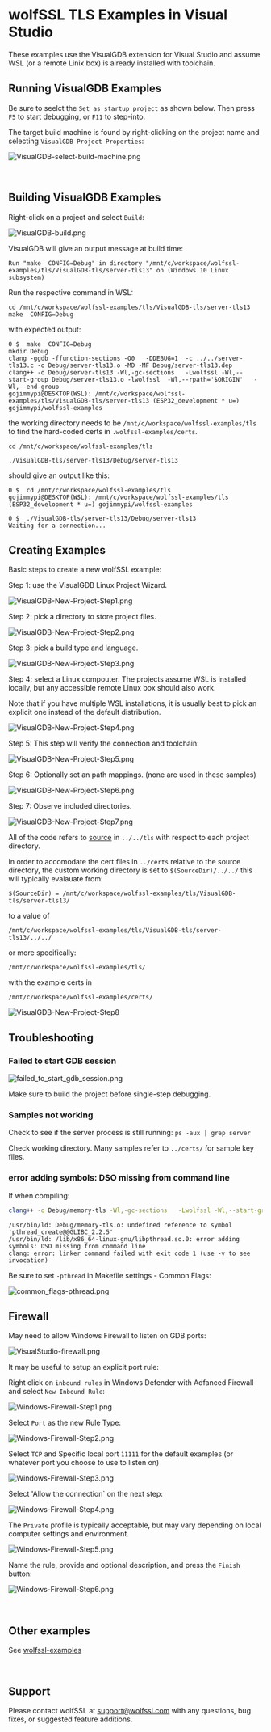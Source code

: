 # wolfSSL TLS Examples in Visual Studio

These examples use the VisualGDB extension for Visual Studio and assume WSL (or a remote Linix box) is already installed with toolchain.

## Running VisualGDB Examples

Be sure to seelct the `Set as startup project` as shown below. Then press `F5` to start debugging, or `F11` to step-into.

The target build machine is found by right-clicking on the project name and selecting `VisualGDB Project Properties`:

![VisualGDB-select-build-machine.png](./images/VisualGDB-select-build-machine.png)

<br />

## Building VisualGDB Examples

Right-click on a project and select `Build`:

![VisualGDB-build.png](./images/VisualGDB-build.png)


VisualGDB will give an output message at build time:
```
Run "make  CONFIG=Debug" in directory "/mnt/c/workspace/wolfssl-examples/tls/VisualGDB-tls/server-tls13" on (Windows 10 Linux subsystem)
```
Run the respective command in WSL:

```
cd /mnt/c/workspace/wolfssl-examples/tls/VisualGDB-tls/server-tls13
make  CONFIG=Debug
```
with expected output:
```
0 $  make  CONFIG=Debug
mkdir Debug
clang -ggdb -ffunction-sections -O0   -DDEBUG=1  -c ../../server-tls13.c -o Debug/server-tls13.o -MD -MF Debug/server-tls13.dep
clang++ -o Debug/server-tls13 -Wl,-gc-sections   -Lwolfssl -Wl,--start-group Debug/server-tls13.o -lwolfssl  -Wl,--rpath='$ORIGIN'   -Wl,--end-group
gojimmypi@DESKTOP(WSL): /mnt/c/workspace/wolfssl-examples/tls/VisualGDB-tls/server-tls13 (ESP32_development * u=) gojimmypi/wolfssl-examples
```
the working directory needs to be `/mnt/c/workspace/wolfssl-examples/tls` to find the hard-coded certs in `.wolfssl-examples/certs`.
```
cd /mnt/c/workspace/wolfssl-examples/tls

./VisualGDB-tls/server-tls13/Debug/server-tls13
```
should give an output like this:
```
0 $  cd /mnt/c/workspace/wolfssl-examples/tls
gojimmypi@DESKTOP(WSL): /mnt/c/workspace/wolfssl-examples/tls (ESP32_development * u=) gojimmypi/wolfssl-examples

0 $  ./VisualGDB-tls/server-tls13/Debug/server-tls13
Waiting for a connection...
```


## Creating Examples

Basic steps to create a new wolfSSL example:

Step 1: use the VisualGDB Linux Project Wizard. 

![VisualGDB-New-Project-Step1.png](./images/VisualGDB-New-Project-Step1.png)

Step 2: pick a directory to store project files.

![VisualGDB-New-Project-Step2.png](./images/VisualGDB-New-Project-Step2.png)

Step 3: pick a build type and language.

![VisualGDB-New-Project-Step3.png](./images/VisualGDB-New-Project-Step3.png)

Step 4: select a Linux compouter. The projects assume WSL is installed locally, but any 
accessible remote Linux box should also work.

Note that if you have multiple WSL installations, it is usually best to pick an explicit one instead of 
the default distribution.

![VisualGDB-New-Project-Step4.png](./images/VisualGDB-New-Project-Step4.png)

Step 5: This step will verify the connection and toolchain:

![VisualGDB-New-Project-Step5.png](./images/VisualGDB-New-Project-Step5.png)

Step 6: Optionally set an path mappings. (none are used in these samples)

![VisualGDB-New-Project-Step6.png](./images/VisualGDB-New-Project-Step6.png)

Step 7: Observe included directories.

![VisualGDB-New-Project-Step7.png](./images/VisualGDB-New-Project-Step7.png)

All of the code refers to [source](../README.md) in `../../tls` with respect to each project directory.

In order to accomodate the cert files in `../certs` relative to the source directory,
the custom working directory is set to `$(SourceDir)/../../` this will typically
evalauate from:

```
$(SourceDir) = /mnt/c/workspace/wolfssl-examples/tls/VisualGDB-tls/server-tls13/
```
to a value of
```
/mnt/c/workspace/wolfssl-examples/tls/VisualGDB-tls/server-tls13/../../
```
or more specifically:
```
/mnt/c/workspace/wolfssl-examples/tls/
```
with the example certs in
```
/mnt/c/workspace/wolfssl-examples/certs/
```

![VisualGDB-New-Project-Step8](./images/VisualGDB-New-Project-Step8.png) 

## Troubleshooting


### Failed to start GDB session

![failed_to_start_gdb_session.png](./images/failed_to_start_gdb_session.png)

Make sure to build the project before single-step debugging.

### Samples not working

Check to see if the server process is still running: `ps -aux | grep server`

Check working directory. Many samples refer to `../certs/` for sample key files.

### error adding symbols: DSO missing from command line

If when compiling:

```sh
clang++ -o Debug/memory-tls -Wl,-gc-sections   -Lwolfssl -Wl,--start-group Debug/memory-tls.o -lwolfssl  -Wl,--rpath='$ORIGIN'   -Wl,--end-group
```


```text
/usr/bin/ld: Debug/memory-tls.o: undefined reference to symbol 'pthread_create@@GLIBC_2.2.5'
/usr/bin/ld: /lib/x86_64-linux-gnu/libpthread.so.0: error adding symbols: DSO missing from command line
clang: error: linker command failed with exit code 1 (use -v to see invocation)
```

Be sure to set `-pthread` in Makefile settings - Common Flags:

![common_flags-pthread.png](./images/common_flags-pthread.png)


## Firewall

May need to allow Windows Firewall to listen on GDB ports:

![VisualStudio-firewall.png](./images/VisualStudio-firewall.png)

It may be useful to setup an explicit port rule:

Right click on `inbound rules` in Windows Defender with Adfanced Firewall and select
`New Inbound Rule`:

![Windows-Firewall-Step1.png](./images/Windows-Firewall-Step1.png)

Select `Port` as the new Rule Type:

![Windows-Firewall-Step2.png](./images/Windows-Firewall-Step2.png)

Select `TCP` and Specific local port `11111` for the default examples (or whatever port you choose to use to listen on)

![Windows-Firewall-Step3.png](./images/Windows-Firewall-Step3.png)

Select 'Allow the connection` on the next step:

![Windows-Firewall-Step4.png](./images/Windows-Firewall-Step4.png)

The `Private` profile is typically acceptable, but may vary depending on local computer settings and environment.

![Windows-Firewall-Step5.png](./images/Windows-Firewall-Step5.png)

Name the rule, provide and optional description, and press the `Finish` button:

![Windows-Firewall-Step6.png](./images/Windows-Firewall-Step6.png)

<br />

## Other examples

See [wolfssl-examples](../../README.md)


<br /> 

## Support

Please contact wolfSSL at support@wolfssl.com with any questions, bug fixes,
or suggested feature additions.


